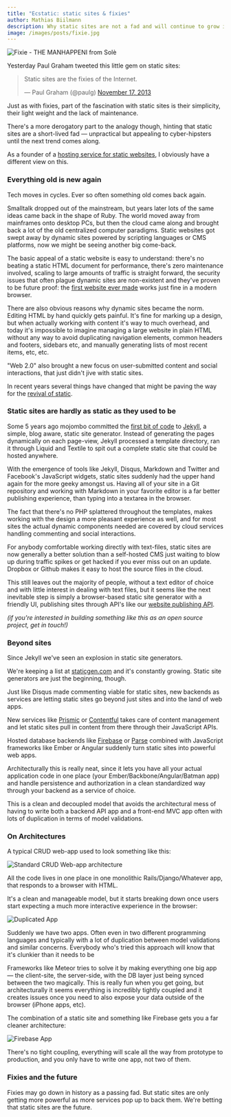 ```yaml
---
title: "Ecstatic: static sites & fixies"
author: Mathias Biilmann
description: Why static sites are not a fad and will continue to grow in their role as a foundational part of the web.
image: /images/posts/fixie.jpg
---
```


![Fixie - THE MANHAPPENI from Solè](/images/posts/fixie.jpg)

Yesterday Paul Graham tweeted this little gem on static sites:

<blockquote class="twitter-tweet"><p>Static sites are the fixies of the Internet.</p>&mdash; Paul Graham (@paulg) <a href="https://twitter.com/paulg/statuses/402205795552489472">November 17, 2013</a></blockquote>

Just as with fixies, part of the fascination with static sites is their simplicity, their light weight and the lack of maintenance.

There's a more derogatory part to the analogy though, hinting that static sites are a short-lived fad — unpractical but appealing to cyber-hipsters until the next trend comes along.

As a founder of a [hosting service for static websites](https://www.bitballoon.com), I obviously have a different view on this.

<!-- excerpt -->

### Everything old is new again

Tech moves in cycles. Ever so often something old comes back again.

Smalltalk dropped out of the mainstream, but years later lots of the same ideas came back in the shape of Ruby. The world moved away from mainframes onto desktop PCs, but then the cloud came along and brought back a lot of the old centralized computer paradigms. Static websites got swept away by dynamic sites powered by scripting languages or CMS platforms, now we might be seeing another big come-back.

The basic appeal of a static website is easy to understand: there's no beating a static HTML document for performance, there's zero maintenance involved, scaling to large amounts of traffic is straight forward, the security issues that often plague dynamic sites are non-existent and they've proven to be future proof: the [first website ever made](http://www.w3.org/History/19921103-hypertext/hypertext/WWW/TheProject.html) works just fine in a modern browser.

There are also obvious reasons why dynamic sites became the norm. Editing HTML by hand quickly gets painful. It's fine for marking up a design, but when actually working with content it's way to much overhead, and today it's impossible to imagine managing a large website in plain HTML without any way to avoid duplicating navigation elements, common headers and footers, sidebars etc, and manually generating lists of most recent items, etc, etc.

"Web 2.0" also brought a new focus on user-submitted content and social interactions, that just didn't jive with static sites.

In recent years several things have changed that might be paving the way for the [revival of static](http://carrot.is/coding/static).

### Static sites are hardly as static as they used to be

Some 5 years ago mojombo committed the [first bit of code](https://github.com/mojombo/jekyll/commit/d189e05d236769c1e5594af9db4d6eacb86fc16e) to [Jekyll](https://github.com/mojombo/jekyll), a simple, blog aware, static site generator. Instead of generating the pages dynamically on each page-view, Jekyll processed a template directory, ran it through Liquid and Textile to spit out a complete static site that could be hosted anywhere.

With the emergence of tools like Jekyll, Disqus, Markdown and Twitter and Facebook's JavaScript widgets, static sites suddenly had the upper hand again for the more geeky amongst us. Having all of your site in a Git repository and working with Markdown in your favorite editor is a far better publishing experience, than typing into a textarea in the browser.

The fact that there's no PHP splattered throughout the templates, makes working with the design a more pleasant experience as well, and for most sites the actual dynamic components needed are covered by cloud services handling commenting and social interactions.

For anybody comfortable working directly with text-files, static sites are now generally a better solution than a self-hosted CMS just waiting to blow up during traffic spikes or get hacked if you ever miss out on an update. Dropbox or Github makes it easy to host the source files in the cloud.

This still leaves out the majority of people, without a text editor of choice and with little interest in dealing with text files, but it seems like the next inevitable step is simply a browser-based static site generator with a friendly UI, publishing sites through API's like our [website publishing API](https://www.bitballoon.com/docs/api).

_(if you're interested in building something like this as an open source project, get in touch!)_

### Beyond sites

Since Jekyll we've seen an explosion in static site generators.

We're keeping a list at [staticgen.com](http://staticgen.com/) and it's constantly growing. Static site generators are just the beginning, though.

Just like Disqus made commenting viable for static sites, new backends as services are letting static sites go beyond just sites and into the land of web apps.

New services like [Prismic](https://prismic.io/) or [Contentful](https://www.contentful.com/) takes care of content management and let static sites pull in content from there through their JavaScript APIs.

Hosted database backends like [Firebase](https://www.firebase.com/) or [Parse](https://parse.com/) combined with JavaScript frameworks like Ember or Angular suddenly turn static sites into powerful web apps.

Architecturally this is really neat, since it lets you have all your actual application code in one place (your Ember/Backbone/Angular/Batman app) and handle persistence and authorization in a clean standardized way through your backend as a service of choice.

This is a clean and decoupled model that avoids the architectural mess of having to write both a backend API app and a front-end MVC app often with lots of duplication in terms of model validations.

### On Architectures

A typical CRUD web-app used to look something like this:

![Standard CRUD Web-app architecture](/images/posts/standard-app.png)

All the code lives in one place in one monolithic Rails/Django/Whatever app, that responds to a browser with HTML.

It's a clean and manageable model, but it starts breaking down once users start expecting a much more interactive experience in the browser:

![Duplicated App](/images/posts/browser-server-app.png)

Suddenly we have two apps. Often even in two different programming languages and typically with a lot of duplication between model validations and similar concerns. Everybody who's tried this approach will know that it's clunkier than it needs to be

Frameworks like Meteor tries to solve it by making everything one big app — the client-site, the server-side, with the DB layer just being synced between the two magically. This is really fun when you get going, but architecturally it seems everything is incredibly tightly coupled and it creates issues once you need to also expose your data outside of the browser (iPhone apps, etc).

The combination of a static site and something like Firebase gets you a far cleaner architecture:

![Firebase App](/images/posts/firebase-app.png)

There's no tight coupling, everything will scale all the way from prototype to production, and you only have to write one app, not two of them.

### Fixies and the future

Fixies may go down in history as a passing fad. But static sites are only getting more powerful as more services pop up to back them. We're betting that static sites are the future.